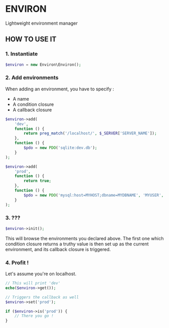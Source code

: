 # ENVIRON

Lightweight environment manager

## HOW TO USE IT

### 1. Instantiate

```php
$environ = new Environ\Environ();
```

### 2. Add environments

When adding an environment, you have to specify :

- A name
- A condition closure
- A callback closure

```php
$environ->add(
    'dev',
    function () {
        return preg_match('/localhost/', $_SERVER['SERVER_NAME']);
    },
    function () {
        $pdo = new PDO('sqlite:dev.db');
    }
);

$environ->add(
    'prod',
    function () {
        return true;
    },
    function () {
        $pdo = new PDO('mysql:host=MYHOST;dbname=MYDBNAME', 'MYUSER', 'MYPASSWORD');
    }
);
```

### 3. ???

```php
$environ->init();
```

This will browse the environments you declared above. The first one which condition closure returns a truthy value is then set up as the current environment, and its callback closure is triggered.

### 4. Profit !

Let's assume you're on localhost.

```php
// This will print 'dev'
echo($environ->get());

// Triggers the callback as well
$environ->set('prod');

if ($environ->is('prod')) {
    // There you go !
}
```

